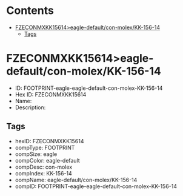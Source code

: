 



Contents
========

* [FZECONMXKK15614>eagle-default/con-molex/KK-156-14](#fzeconmxkk15614eagle-defaultcon-molexkk-156-14)
	* [Tags](#tags)

# FZECONMXKK15614>eagle-default/con-molex/KK-156-14

- ID: FOOTPRINT-eagle-eagle-default-con-molex-KK-156-14
- Hex ID: FZECONMXKK15614
- Name: 
- Description: 

## Tags

- hexID: FZECONMXKK15614
- oompType: FOOTPRINT
- oompSize: eagle
- oompColor: eagle-default
- oompDesc: con-molex
- oompIndex: KK-156-14
- oompName: eagle-default/con-molex/KK-156-14
- oompID: FOOTPRINT-eagle-eagle-default-con-molex-KK-156-14
